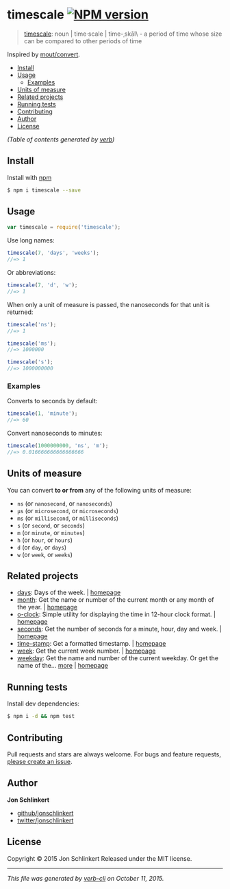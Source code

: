 # timescale [![NPM version](https://badge.fury.io/js/timescale.svg)](http://badge.fury.io/js/timescale)

> [timescale](http://www.merriam-webster.com/dictionary/timescale): noun | time·scale | time-ˌskāl\ - a period of time whose size can be compared to other periods of time

Inspired by [mout/convert](https://github.com/mout/mout/blob/master/src/time/convert.js).

<!-- toc -->

* [Install](#install)
* [Usage](#usage)
  - [Examples](#examples)
* [Units of measure](#units-of-measure)
* [Related projects](#related-projects)
* [Running tests](#running-tests)
* [Contributing](#contributing)
* [Author](#author)
* [License](#license)

_(Table of contents generated by [verb](https://github.com/verbose/verb))_

<!-- tocstop -->

## Install

Install with [npm](https://www.npmjs.com/)

```sh
$ npm i timescale --save
```

## Usage

```js
var timescale = require('timescale');
```

Use long names:

```js
timescale(7, 'days', 'weeks');
//=> 1
```

Or abbreviations:

```js
timescale(7, 'd', 'w');
//=> 1
```

When only a unit of measure is passed, the nanoseconds for that unit is returned:

```js
timescale('ns');
//=> 1

timescale('ms');
//=> 1000000

timescale('s');
//=> 1000000000
```

### Examples

Converts to seconds by default:

```js
timescale(1, 'minute');
//=> 60
```

Convert nanoseconds to minutes:

```js
timescale(1000000000, 'ns', 'm');
//=> 0.016666666666666666
```

## Units of measure

You can convert **to or from** any of the following units of measure:

* `ns` (or `nanosecond`, or `nanoseconds`)
* `μs` (or `microsecond`, or `microseconds`)
* `ms` (or `millisecond`, or `milliseconds`)
* `s` (or `second`, or `seconds`)
* `m` (or `minute`, or `minutes`)
* `h` (or `hour`, or `hours`)
* `d` (or `day`, or `days`)
* `w` (or `week`, or `weeks`)

## Related projects

* [days](https://www.npmjs.com/package/days): Days of the week. | [homepage](https://github.com/jonschlinkert/days)
* [month](https://www.npmjs.com/package/month): Get the name or number of the current month or any month of the year. | [homepage](https://github.com/datetime/month)
* [o-clock](https://www.npmjs.com/package/o-clock): Simple utility for displaying the time in 12-hour clock format. | [homepage](https://github.com/jonschlinkert/o-clock)
* [seconds](https://www.npmjs.com/package/seconds): Get the number of seconds for a minute, hour, day and week. | [homepage](https://github.com/jonschlinkert/seconds)
* [time-stamp](https://www.npmjs.com/package/time-stamp): Get a formatted timestamp. | [homepage](https://github.com/jonschlinkert/time-stamp)
* [week](https://www.npmjs.com/package/week): Get the current week number. | [homepage](https://github.com/jonschlinkert/week)
* [weekday](https://www.npmjs.com/package/weekday): Get the name and number of the current weekday. Or get the name of the… [more](https://www.npmjs.com/package/weekday) | [homepage](https://github.com/jonschlinkert/weekday)

## Running tests

Install dev dependencies:

```sh
$ npm i -d && npm test
```

## Contributing

Pull requests and stars are always welcome. For bugs and feature requests, [please create an issue](https://github.com/jonschlinkert/timescale/issues/new).

## Author

**Jon Schlinkert**

+ [github/jonschlinkert](https://github.com/jonschlinkert)
+ [twitter/jonschlinkert](http://twitter.com/jonschlinkert)

## License

Copyright © 2015 Jon Schlinkert
Released under the MIT license.

***

_This file was generated by [verb-cli](https://github.com/assemble/verb-cli) on October 11, 2015._